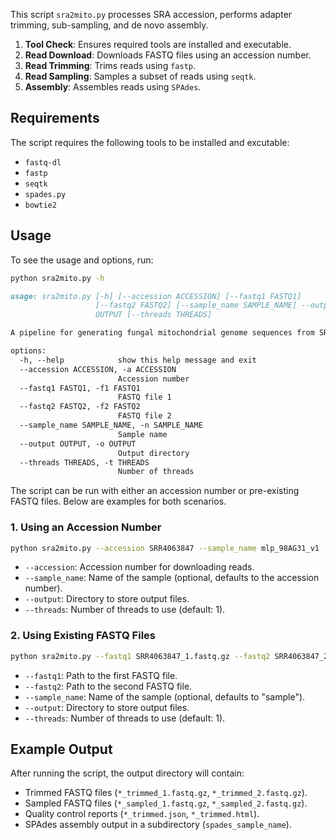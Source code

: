 This script `sra2mito.py` processes SRA accession, performs adapter trimming, sub-sampling, and de novo assembly.

1. **Tool Check**: Ensures required tools are installed and executable.
2. **Read Download**: Downloads FASTQ files using an accession number.
3. **Read Trimming**: Trims reads using `fastp`.
4. **Read Sampling**: Samples a subset of reads using `seqtk`.
5. **Assembly**: Assembles reads using `SPAdes`.

## Requirements

The script requires the following tools to be installed and excutable:

- `fastq-dl`
- `fastp`
- `seqtk`
- `spades.py`
- `bowtie2`


## Usage
To see the usage and options, run:
```bash
python sra2mito.py -h
```

```markdown 
usage: sra2mito.py [-h] [--accession ACCESSION] [--fastq1 FASTQ1]
                   [--fastq2 FASTQ2] [--sample_name SAMPLE_NAME] --output
                   OUTPUT [--threads THREADS]

A pipeline for generating fungal mitochondrial genome sequences from SRA data.

options:
  -h, --help            show this help message and exit
  --accession ACCESSION, -a ACCESSION
                        Accession number
  --fastq1 FASTQ1, -f1 FASTQ1
                        FASTQ file 1
  --fastq2 FASTQ2, -f2 FASTQ2
                        FASTQ file 2
  --sample_name SAMPLE_NAME, -n SAMPLE_NAME
                        Sample name
  --output OUTPUT, -o OUTPUT
                        Output directory
  --threads THREADS, -t THREADS
                        Number of threads
```

The script can be run with either an accession number or pre-existing FASTQ files. Below are examples for both scenarios.

### 1. Using an Accession Number


```bash
python sra2mito.py --accession SRR4063847 --sample_name mlp_98AG31_v1 --output output_directory/ --threads 4
```


- `--accession`: Accession number for downloading reads.
- `--sample_name`: Name of the sample (optional, defaults to the accession number).
- `--output`: Directory to store output files.
- `--threads`: Number of threads to use (default: 1).

### 2. Using Existing FASTQ Files

```bash
python sra2mito.py --fastq1 SRR4063847_1.fastq.gz --fastq2 SRR4063847_2.fastq.gz --sample_name mlp_98AG31_v1 --output output_directory --threads 4
```

- `--fastq1`: Path to the first FASTQ file.
- `--fastq2`: Path to the second FASTQ file.
- `--sample_name`: Name of the sample (optional, defaults to "sample").
- `--output`: Directory to store output files.
- `--threads`: Number of threads to use (default: 1).


## Example Output

After running the script, the output directory will contain:

- Trimmed FASTQ files (`*_trimmed_1.fastq.gz`, `*_trimmed_2.fastq.gz`).
- Sampled FASTQ files (`*_sampled_1.fastq.gz`, `*_sampled_2.fastq.gz`).
- Quality control reports (`*_trimmed.json`, `*_trimmed.html`).
- SPAdes assembly output in a subdirectory (`spades_sample_name`).



